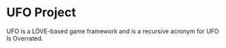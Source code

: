 
UFO Project
===========

UFO is a LÖVE-based game framework and is a recursive acronym for UFO Is
Overrated.

